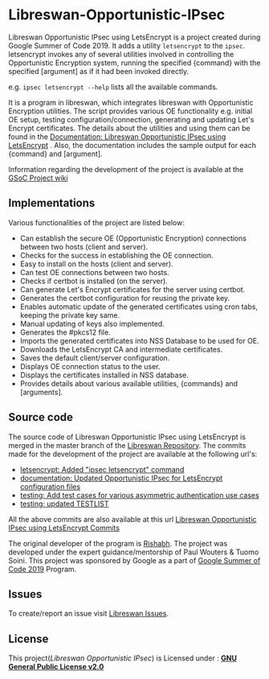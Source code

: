 # Libreswan-Opportunistic-IPsec

Libreswan Opportunistic IPsec using LetsEncrypt is a project created during Google Summer of Code 2019. It adds a utility `letsencrypt` to the `ipsec`. letsencrypt invokes any of several utilities involved in controlling the Opportunistic Encryption system, running the specified {command} with the specified [argument] as if it had been invoked directly.

e.g. `ipsec letsencrypt --help` lists all the available commands.

It is a program in libreswan, which integrates libreswan with Opportunistic Encryption utilities. The script provides various OE functionality e.g. initial OE setup, testing configuration/connection, generating and updating Let's Encrypt certificates. The details about the utilities and using them can be found in the [Documentation: Libreswan Opportunistic IPsec using LetsEncrypt](https://libreswan.org/wiki/Documentation:_Libreswan_Opportunistic_IPsec_using_LetsEncrypt) . Also, the documentation includes the sample output for each {command} and [argument].

Information regarding the development of the project is available at the [GSoC Project wiki](https://libreswan.org/wiki/Libreswan_Opportunistic_IPsec_using_LetsEncrypt)

## Implementations

Various functionalities of the project are listed below:
* Can establish the secure OE (Opportunistic Encryption) connections between two hosts (client and server).
* Checks for the success in establishing the OE connection.
* Easy to install on the hosts (client and server).
* Can test OE connections between two hosts.
* Checks if certbot is installed (on the server).
* Can generate Let's Encrypt certificates for the server using certbot.
* Generates the certbot configuration for reusing the private key.
* Enables automatic update of the generated certificates using cron tabs, keeping the private key same.
* Manual updating of keys also implemented.
* Generates the #pkcs12 file.
* Imports the generated certificates into NSS Database to be used for OE.
* Downloads the LetsEncrypt CA and intermediate certificates.
* Saves the default client/server configuration.
* Displays OE connection status to the user.
* Displays the certificates installed in NSS database.
* Provides details about various available utilities, {commands} and [arguments].

## Source code

The source code of Libreswan Opportunistic IPsec using LetsEncrypt is merged in the master branch of the [Libreswan Repository](https://github.com/libreswan/libreswan). The commits made for the development of the project are available at the following url's:

* [letsencrypt: Added "ipsec letsencrypt" command](https://github.com/libreswan/libreswan/commit/e9ecb49534310336e800c7a90fd03f5a86c2d699)
* [documentation: Updated Opportunistic IPsec for LetsEncrypt configuration files](https://github.com/libreswan/libreswan/commit/1de84ec1777bd8f776f565ae6e7153d3390248bf)
* [testing: Add test cases for various asymmetric authentication use cases](https://github.com/libreswan/libreswan/commit/03cfc61175c5d250adf40934ed28aa5c4d9c2254)
* [testing: updated TESTLIST](https://github.com/libreswan/libreswan/commit/ede549206262b8846f7d73d53fc2f87b2e7782ba)

All the above commits are also available at this url [Libreswan Opportunistic IPsec using LetsEncrypt Commits](https://github.com/libreswan/libreswan/commits?author=Rishabh04-02) 

The original developer of the program is [Rishabh](https://github.com/Rishabh04-02). The project was developed under the expert guidance/mentorship of Paul Wouters & Tuomo Soini. This project was sponsored by Google as a part of [Google Summer of Code 2019](https://summerofcode.withgoogle.com/) Program. 

## Issues
To create/report an issue visit [Libreswan Issues](https://github.com/libreswan/libreswan/issues).

## License
This project(*Libreswan Opportunistic IPsec*) is Licensed under : [**GNU General Public License v2.0**](https://github.com/libreswan/libreswan/blob/master/LICENSE)
